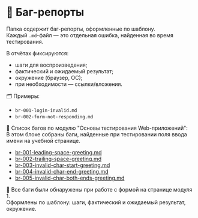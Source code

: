 # 🐞 Баг-репорты

Папка содержит баг-репорты, оформленные по шаблону.  
Каждый `.md`-файл — это отдельная ошибка, найденная во время тестирования.

В отчётах фиксируются:
- шаги для воспроизведения;
- фактический и ожидаемый результат;
- окружение (браузер, ОС);
- при необходимости — ссылки/вложения.

🗂️ Примеры:
- `br-001-login-invalid.md`
- `br-002-form-not-responding.md`
  
📄 Список багов по модулю "Основы тестирования Web-приложений":  
В этом блоке собраны баги, найденные при тестировании поля ввода имени на учебной странице.

- [br-001-leading-space-greeting.md](br-001-leading-space-greeting.md)
- [br-002-trailing-space-greeting.md](br-002-trailing-space-greeting.md)
- [br-003-invalid-char-start-greeting.md](br-003-invalid-char-start-greeting.md)
- [br-004-invalid-char-end-greeting.md](br-004-invalid-char-end-greeting.md)
- [br-005-invalid-char-both-ends-greeting.md](br-005-invalid-char-both-ends-greeting.md)

📌 Все баги были обнаружены при работе с формой на странице модуля 1.  
Оформлены по шаблону: шаги, фактический и ожидаемый результат, окружение.

